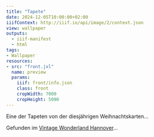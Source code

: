 ```yaml
---
title: "Tapete"
date: 2024-12-05T10:00:00+02:00
iiifContext: http://iiif.io/api/image/2/context.json
view: wallpaper
outputs:
  - iiif-manifest
  - html
tags:
- Wallpaper
resources:
- src: "front.jxl"
  name: preview
  params:
    iiif: front/info.json
    class: front
    cropWidth: 7000
    cropHeight: 5000
---
```

Eine der Tapeten von der diesjährigen Weihnachtskarten...

<div class="source">
Gefunden im <a href="https://www.facebook.com/vintagebythesea/?locale=de_DE">Vintage Wonderland Hannover</a>...
</div>
